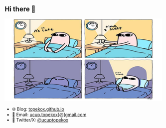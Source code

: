 ## Hi there 👋 

![banner](banner.png)

* 🌐 Blog: [topekox.github.io](https://topekox.github.io/)
* 📧 Email: [ucup.topekox[@]gmail.com](mailto:ucup.topekox@gmail.com)
* 🐧 Twitter/X: [@ucuptopekox](https://x.com/ucuptopekox)
